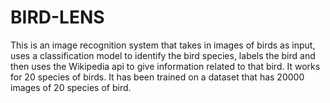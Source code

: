 # BIRD-LENS
This is an image recognition system that takes in images of birds as input, uses a classification model to identify the bird species, labels the bird and then uses the Wikipedia api to give information related to that bird. 
It works for 20 species of birds.
It has been trained on a dataset that has 20000 images of 20 species of bird.
